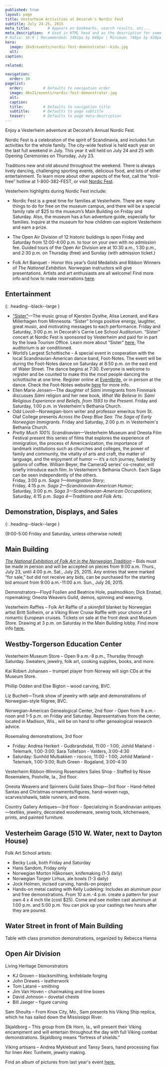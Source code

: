 ```yaml
---
published: true
layout: page
title: Vesterheim Activities at Decorah's Nordic Fest
subtitle: July 24-25, 2015
meta_title:        # Appears on bookmarks, search results, etc...
meta_description:  # Used in HTML head and as the description for some search engines
# Ratio: 16:9 | Recommended: 1492px by 840px | Minimum: 746px by 420px
hero:
  image: 16x9/events/nordic-fest-demonstrator--kids.jpg
  alt: 
caption: 

related:

navigation:
  order: 30
pagelist:
  order:         # Defaults to navigation order
  image: 46x21/events/nordic-fest-demonstrator.jpg
  alt: 
  caption:
  title:         # Defaults to navigation title
  subtitle:      # Defaults to page subtitle
  teaser:        # Defaults to page meta-description  
---
```

Enjoy a Vesterheim adventure at Decorah’s Annual Nordic Fest.

Nordic Fest is a celebration of the spirit of Scandinavia, and includes fun activities for the whole family. The city-wide festival is held each year on the last full weekend in July. This year it will held on July 24 and 25 with Opening Ceremonies on Thursday, July 23. 

Traditions new and old abound throughout the weekend. There is always lively dancing, challenging sporting events, delicious food, and lots of other entertainment. To learn more about other aspects of the fest, call the “troll-free” hotline at 1-800-382-FEST, or visit [Nordic Fest](http://www.nordicfest.com/).

Vesterheim highlights during Nordic Fest include:

* Nordic Fest is a great time for families at Vesterheim. There are many things to do for free on the museum campus, and there will be a special family rate of $25 to the museum’s Main Building on Friday and Saturday. Also, the museum has a fun adventure guide, especially for families. Inquire at the museum for how children can explore Vesterheim and earn a prize.

* The Open Air Division of 12 historic buildings is open Friday and Saturday from 12:00-4:00 p.m. to tour on your own with no admission fee. Guided tours of the Open Air Division are at 10:30 a.m., 1:30 p.m., and 2:30 p.m. on Thursday (free) and Sunday (with admission ticket.)

* Folk Art Banquet - Honor this year’s Gold Medalists and Ribbon Winners of _The National Exhibition._ Norwegian instructors will give presentations. Artists and art enthusiasts are all welcome! Find more info and how to make reservations [here](http://vesterheim.org/events/annual/folk-art-banquet/).


Entertainment
-------------
{: .heading--black--large }

* [“Sister”](/events/calendar/2015/07/24/sister/)—The music group of Kjersten Dysthe, Alisa Leonard, and Kara Millerhagen from Minnesota. “Sister” brings positive energy, laughter, great music, and motivating messages to each performance. Friday and Saturday, 3:00 p.m. in Decorah's Carrie Lee School Auditorium. “Sister” concert at Nordic Fest is sponsored by Vesterheim and paid for in part by the Iowa Tourism Office. Learn more about “Sister” [here.](/events/calendar/2015/07/24/sister/) The auditorium is air conditioned.
* World’s Largest Schottische - A special event in cooperation with the local Scandinavian-American dance band, Foot-Notes. The event will be during the Foot-Notes dance on Saturday at 8:50 p.m. on the east end of Water Street. The dance begins at 7:30. Everyone is welcome to register and be counted to make this the most people dancing the schottische at one time. Register online at [Eventbrite](http://www.eventbrite.com/e/worlds-largest-schottische-registration-16965249518?aff=ehomecard), or in person at the dance. Check the Foot-Notes website [here](http://www.footnotes.dance/) for more info. 
* Ellen Marie Jensen—The daughter of _Sámi_ immigrants from Finnmark discusses _Sámi_ religion and her new book, _What We Believe In: Sámi Religious Experience and Beliefs, from 1593 to the Present._ Friday and Saturday, 1:00 p.m. in Vesterheim's Bethania Church.
* Odd Lovoll—Norwegian-born writer and professor emeritus from St. Olaf College presents _Across the Deep Blue Sea: The Saga of Early Norwegian Immigrants._ Friday and Saturday, 2:00 p.m. in Vesterheim's Bethania Church.
* _Pretty Much 100% Scandinavian_—Vesterheim Museum and Oneota Film Festival present this series of films that explores the experience of immigration, the process of Americanization, the importance of landmark institutions such as churches and colleges, the power of family and community, the vitality of arts and craft, the matter of language, and the enjoyment of humor — it’s a rich journey, fueled by gallons of coffee. William Beyer, the CameraQ series' co-creator, will briefly introduce each film. In Vesterheim's Bethania Church. Each Saga can be seen independently of the others.<br />
Friday, 3:00 p.m. _Saga 1—Immigration Story_;<br />
Friday, 4:15 p.m. _Saga 2—Scandinavian-American Humor_;<br />
Saturday, 3:00 p.m. _Saga 3—Scandinavian-American Occupations_;<br />
Saturday, 4:15 p.m. _Saga 4—Traditions and Folk Arts_. 

Demonstration, Displays, and Sales
-------------------------------------
{: .heading--black--large }

(9:00-5:00 Friday and Saturday, unless otherwise noted)

Main Building
--------------

[_The National Exhibition of Folk Art in the Norwegian Tradition_](/exhibitions/special/national-exhibition-of-folk-art-in-the-norwegian-tradition/) – Bids must be made in person and will be accepted on pieces from 9:00 a.m. Thurs., July 23, until 4:00 p.m. Sat., July 25, 2015. Any entries that were marked “for sale,” but did not receive any bids, can be purchased for the starting bid amount from 9:00 a.m.-11:00 a.m. Sun., July 26, 2015. 

Demonstrators—Floyd Foslien and Beatrice Hole, psalmodikon; Dick Enstad, ropemaking; Oneota Weavers Guild, demos, spinning and weaving.

Vesterheim Raffles – Folk Art Raffle of a _skinnfell_ blanket by Norwegian artist Britt Solheim, or a Viking River Cruise Raffle with your choice of 3 romantic European cruises. Tickets on sale at the front desk and Museum Store. Drawing at 3 p.m. on Saturday in the Main Building lobby. Find more info [here.](http://vesterheim.org/join-give/raffles/)

Westby-Torgerson Education Center
-------------------------------------

Vesterheim Museum Store – Open 9 a.m.-8 p.m., Thursday through Saturday. Sweaters, jewelry, folk art, cooking supplies, books, and more.

Kai Robert Johansen – trumpet player from Norway will sign CDs at the Museum Store.

Phillip Odden and Else Bigton – wood carving, BVC.

Liz Bucheit—Trunk show of jewelry with sølje and demonstrations of Norwegian-style filigree, BVC.

Norwegian-American Genealogical Center, 2nd floor - Open from 9 a.m.-noon and 1-5 p.m. on Friday and Saturday. Representatives from the center, located in Madison, Wis., will be on hand to offer genealogical research advice.

Rosemaling demonstrations, 3rd floor 

* Friday: Andrea Herkert - Gudbrandsdal, 11:00 - 1:00; Johild Mæland - Telemark, 1:00-3:00; Sara Tollefson - Valders, 3:00-4:30
* Saturday: Sunhild Mulbakken - rococo, 11:00 - 1:00; Johild Mæland - Telemark, 1:00-3:00; Ruth Green - Rogaland, 3:00-4:30

Vesterheim Ribbon-Winning Rosemalers Sales Shop - Staffed by Nisse Rosemalers, Postville, Ia., 3rd floor. 

Oneota Weavers and Spinners Guild Sales Shop—3rd floor - Hand-felted Santas and Christmas ornaments/figures, hand-woven rugs, scarves/shawls, table runners, and more.

Country Gallery Antiques—3rd floor - Specializing in Scandinavian antiques—textiles, jewelry, decorated woodenware, sewing tools, kitchenware, prints, and painted furniture.

Vesterheim Garage (510 W. Water, next to Dayton House)
------------------------------------------------------

Folk Art School artists:

* Becky Lusk, both Friday and Saturday
* Hans Sandom, Friday only
* Norwegian Morton Håkonsen, knifemaking (1-3 daily)
* Norwegian Torgeir Lirhus, ale bowls (1-3 daily)
* Jock Holmen, incised carving, hands-on project
* Hands-on metal casting with Kelly Ludeking: Includes an aluminum pour and free demonstrations. From 10 a.m.-4 p.m. create a pattern for your own 4 x 4 inch tile (cost $25). Come and see molten cast aluminum at 1:00 p.m. and 5:00 p.m. You can pick up your castings two hours after they are poured. 

Water Street in front of Main Building
--------------------------------------------

Table with class promotion demonstrations, organized by Rebecca Hanna

Open Air Division
------------------

Living Heritage Demonstrators

* KJ Groven – blacksmithing, knifeblade forging
* John Drewes – leatherwork
* Tom Latané – smithing
* Jim Van Hoven – chairmaking and tine boxes
* David Johnson – dovetail chests
* Bill Jaeger – figure carving

Sam Shoults – From Knox City, Mo., Sam presents his Viking Ship replica, which he has sailed down the Mississippi River.

Skjaldborg – This group from Elk Horn, Ia., will present their Viking encampment and will entertain throughout the day with full Viking combat demonstrations. Skjaldborg means “fortress of shields.”

Viking artisans – Andrea Myklebust and Tansy Sears, hand processing flax for linen
Alec Tunheim, jewelry making.


Find an album of pictures from last year's event [here.](https://www.facebook.com/media/set/?set=a.10152225420784109.1073741869.18263584108&type=3)